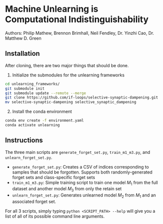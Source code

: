 # Machine Unlearning is Computational Indistinguishability
Authors: Philip Mathew, Brennon Brimhall, Neil Fendley, Dr. Yinzhi Cao, Dr. Matthew D. Green

## Installation
After cloning, there are two major things that should be done.

1) Initialize the submodules for the unlearning frameworks
```bash
cd unlearning_frameworks/
git submodule init
git submodule update --remote --merge
git clone https://github.com/if-loops/selective-synaptic-dampening.git
mv selective-synaptic-dampening selective_synaptic_dampening
```

2) Install the conda environment
```bash
conda env create -f environment.yaml
conda activate unlearning
```

## Instructions
The three main scripts are `generate_forget_set.py`, `train_m1_m3.py`, and `unlearn_forget_set.py`.
- `generate_forget_set.py`: Creates a CSV of indices corresponding to samples that should be forgotten. Supports both randomly-generated forget sets and class-specific forget sets
- `train_m1_m3.py`: Simple training script to train one model $M_1$ from the full dataset and another model $M_3$ from only the retain set
- `unlearn_forget_set.py`: Generates unlearned model $M_2$ from $M_1$ and an associated forget set. 

For all 3 scripts, simply typing `python <SCRIPT_PATH> --help` will give you a list of all of its possible command line arguments.
